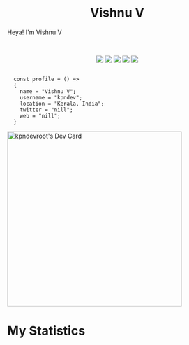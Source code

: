 <h1 align="center">
  <b>Vishnu V</b>
</h1>

Heya! I'm Vishnu V

<br>
<p>
<div align="center">
  <img src="https://img.shields.io/badge/React-20232A?style=for-the-badge&logo=react&logoColor=61DAFB">
  <img src="https://img.shields.io/badge/Node.js-43853D?style=for-the-badge&logo=node.js&logoColor=white">
  <img src="https://img.shields.io/badge/-MONGO DB-98b982?style=for-the-badge&logo=mongodb&logoColor=98b982&labelColor=282828">
  <img src="https://img.shields.io/badge/Bootstrap-563D7C?style=for-the-badge&logo=bootstrap&logoColor=white">
  <img src="https://img.shields.io/badge/Amazon_AWS-232F3E?style=for-the-badge&logo=amazon-aws&logoColor=white">
</div>
</p>

```javasript
    
  const profile = () => 
  {
    name = "Vishnu V";
    username = "kpndev";
    location = "Kerala, India";
    twitter = "nill";
    web = "nill";
  }
````
<a href="https://app.daily.dev/kpndev_root"><img src="https://api.daily.dev/devcards/c5271094f2d64827807eff4b04a272f3.png?r=sqk" width="400" alt="kpndevroot's Dev Card"/></a>
# My Statistics

<!---![github stats](https://github-readme-stats.vercel.app/api?username=kpndevroot&theme=blue-green)--->


